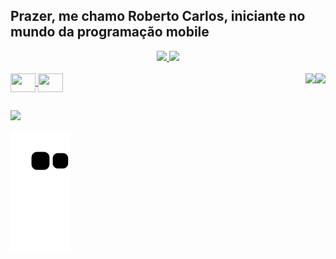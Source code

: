 ## Prazer, me chamo Roberto Carlos, iniciante no mundo da programação mobile

<div align="center">
  <a href="https://github.com/robertoalvarezjunior">
  <img height="180em" src="https://github-readme-stats.vercel.app/api?username=robertoalvarezjunior&show_icons=true&theme=dracula&include_all_commits=true&count_private=true"/>
  <img height="180em" src="https://github-readme-stats.vercel.app/api/top-langs/?username=robertoalvarezjunior&layout=compact&langs_count=7&theme=dracula"/>
</div>
 
 <div style="display: inline_block"><br>
  <img align="center" height="30" width="40" src="https://cdn.jsdelivr.net/gh/devicons/devicon/icons/flutter/flutter-original.svg" />
  <img align="center" height="30" width="40" src="https://cdn.jsdelivr.net/gh/devicons/devicon/icons/dart/dart-original.svg" />
  <img align="right" height="150"  src="https://c.tenor.com/r8lCitXM_9UAAAAd/gon.gif" />
  <img align="right" height="150"  src="https://images-wixmp-ed30a86b8c4ca887773594c2.wixmp.com/f/55660762-c858-4a1b-9239-4e143f216fa4/ddwsvqa-10718fd2-efde-4a3f-8ce7-99454f419e3d.gif?token=eyJ0eXAiOiJKV1QiLCJhbGciOiJIUzI1NiJ9.eyJzdWIiOiJ1cm46YXBwOjdlMGQxODg5ODIyNjQzNzNhNWYwZDQxNWVhMGQyNmUwIiwiaXNzIjoidXJuOmFwcDo3ZTBkMTg4OTgyMjY0MzczYTVmMGQ0MTVlYTBkMjZlMCIsIm9iaiI6W1t7InBhdGgiOiJcL2ZcLzU1NjYwNzYyLWM4NTgtNGExYi05MjM5LTRlMTQzZjIxNmZhNFwvZGR3c3ZxYS0xMDcxOGZkMi1lZmRlLTRhM2YtOGNlNy05OTQ1NGY0MTllM2QuZ2lmIn1dXSwiYXVkIjpbInVybjpzZXJ2aWNlOmZpbGUuZG93bmxvYWQiXX0.3Y3TYnf6B5E8yg9Nnls23UYJz401AeJrpki9xbMVGH4" />
</div>

##

<div>
  <a href="https://www.linkedin.com/in/roberto-carlos-pinto-alvarez-júnior-3a8119238/" target="_blank"><img src="https://img.shields.io/badge/-LinkedIn-%230077B5?style=for-the-badge&logo=linkedin&logoColor=white" target="_blank"></a>
  
![Snake animation](https://github.com/robertoalvarezjunior/robertoalvarezjunior/blob/output/github-contribution-grid-snake.svg)
 </div>
